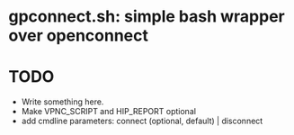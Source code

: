 # gpconnect.sh: simple bash wrapper over openconnect

# TODO
- Write something here.
- Make VPNC_SCRIPT and HIP_REPORT optional
- add cmdline parameters: connect (optional, default) | disconnect

